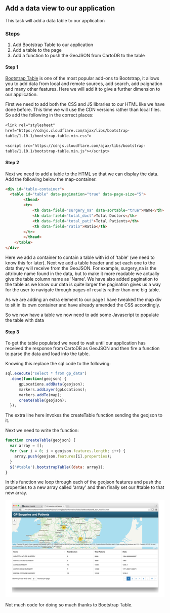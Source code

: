 ## Add a data view to our application

This task will add a data table to our application

### Steps
1. Add Bootstrap Table to our application
2. Add a table to the page
3. Add a function to push the GeoJSON from CartoDB to the table

#### Step 1

[Bootstrap Table](http://bootstrap-table.wenzhixin.net.cn/) is one of the most popular add-ons to Bootstrap, it allows you to add data from local and remote sources, add search, add paignation and many other features. Here we will add it to give a further dimension to our application.

First we need to add both the CSS and JS libraries to our HTML like we have done before. This time we will use the CDN versions rather than local files. So add the following in the correct places:

`<link rel="stylesheet" href="https://cdnjs.cloudflare.com/ajax/libs/bootstrap-table/1.10.1/bootstrap-table.min.css">`

`<script src="https://cdnjs.cloudflare.com/ajax/libs/bootstrap-table/1.10.1/bootstrap-table.min.js"></script>`

#### Step 2

Next we need to add a table to the HTML so that we can display the data. Add the following below the map-container.

```html
<div id="table-container">
  <table id="table" data-pagination="true" data-page-size="5">
        <thead>
        <tr>
            <th data-field="surgery_na" data-sortable="true">Name</th>
            <th data-field="total_doct">Total Doctors</th>
            <th data-field="total_pati">Total Patients</th>
            <th data-field="ratio">Ratio</th>
        </tr>
        </thead>
    </table>
</div>
```

Here we add a container to contain a table with id of 'table' (we need to know this for later). Next we add a table header and set each one to the data they will receive from the GeoJSON. For example, surgery_na is the attribute name found in the data, but to make it more readable we actually give the table column name as 'Name'. We have also added pagination to the table as we know our data is quite larger the pagination gives us a way for the user to navigate through pages of results rather than one big table.

As we are adding an extra element to our page I have tweaked the map div to sit in its own container and have already amended the CSS accordingly.

So we now have a table we now need to add some Javascript to populate the table with data

#### Step 3

To get the table populated we need to wait until our application has received the response from CartoDB as GeoJSON and then fire a function to parse the data and load into the table.

Knowing this replace the sql code to the following:

```javascript
sql.execute("select * from gp_data")
  .done(function(geojson) {
      gpLocations.addData(geojson);
      markers.addLayer(gpLocations);
      markers.addTo(map);
      createTable(geojson);
  });
```

The extra line here invokes the createTable function sending the geojson to it.

Next we need to write the function:

```javascript
function createTable(geojson) {
  var array = [];
  for (var i = 0; i < geojson.features.length; i++) {
    array.push(geojson.features[i].properties);
  }
  $('#table').bootstrapTable({data: array});
}
```

In this function we loop through each of the geojson features and push the properties to a new array called 'array' and then finally set our #table to that new array.

![Task 6 Table](./screenshots/task6_table.png)

Not much code for doing so much thanks to Bootstrap Table.
